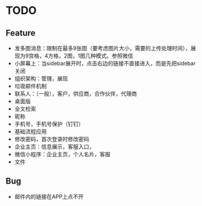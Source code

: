 # TODO

## Feature

- 发多图消息：限制在最多9张图（要考虑图片大小，需要的上传处理时间），展现为9宫格，4方格，2图，1图几种模式。参照微信
- 小屏幕上：当sidebar展开时，点击右边的链接不直接进入，而是先把sidebar关闭
- 组织架构：管理，展现
- 垃圾邮件机制
- 联系人：（一般），客户，供应商，合作伙伴，代理商
- 桌面版
- 全文检索
- 昵称
- 手机号，手机号保护（钉钉）
- 基础流程应用
- 修改密码，首次登录时修改密码
- 企业主页：信息展示，客服入口，
- 微信小程序：企业主页，个人名片，客服
- 文件


## Bug

- 邮件内的链接在APP上点不开
